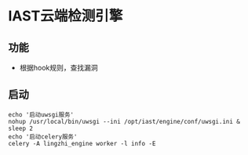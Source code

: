# IAST云端检测引擎

## 功能
- 根据hook规则，查找漏洞

## 启动
```shell script
echo '启动uwsgi服务'
nohup /usr/local/bin/uwsgi --ini /opt/iast/engine/conf/uwsgi.ini &
sleep 2
echo '启动celery服务'
celery -A lingzhi_engine worker -l info -E
```